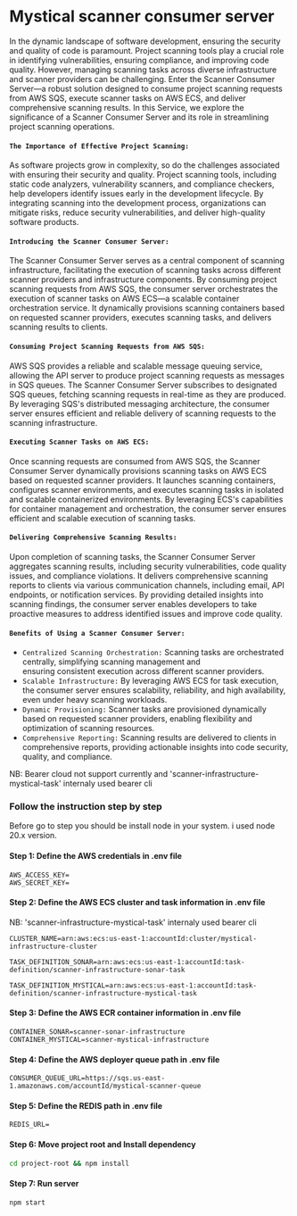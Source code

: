 # Mystical scanner consumer server

In the dynamic landscape of software development, ensuring the security and quality of code is paramount. Project scanning tools play a crucial role in identifying vulnerabilities, ensuring compliance, and improving code quality. However, managing scanning tasks across diverse infrastructure and scanner providers can be challenging. Enter the Scanner Consumer Server—a robust solution designed to consume project scanning requests from AWS SQS, execute scanner tasks on AWS ECS, and deliver comprehensive scanning results. In this Service, we explore the significance of a Scanner Consumer Server and its role in streamlining project scanning operations.

#### `The Importance of Effective Project Scanning:`
As software projects grow in complexity, so do the challenges associated with ensuring their security and quality. Project scanning tools, including static code analyzers, vulnerability scanners, and compliance checkers, help developers identify issues early in the development lifecycle. By integrating scanning into the development process, organizations can mitigate risks, reduce security vulnerabilities, and deliver high-quality software products.

#### `Introducing the Scanner Consumer Server:`
The Scanner Consumer Server serves as a central component of scanning infrastructure, facilitating the execution of scanning tasks across different scanner providers and infrastructure components. By consuming project scanning requests from AWS SQS, the consumer server orchestrates the execution of scanner tasks on AWS ECS—a scalable container orchestration service. It dynamically provisions scanning containers based on requested scanner providers, executes scanning tasks, and delivers scanning results to clients.

#### `Consuming Project Scanning Requests from AWS SQS:`
AWS SQS provides a reliable and scalable message queuing service, allowing the API server to produce project scanning requests as messages in SQS queues. The Scanner Consumer Server subscribes to designated SQS queues, fetching scanning requests in real-time as they are produced. By leveraging SQS's distributed messaging architecture, the consumer server ensures efficient and reliable delivery of scanning requests to the scanning infrastructure.

#### `Executing Scanner Tasks on AWS ECS:`
Once scanning requests are consumed from AWS SQS, the Scanner Consumer Server dynamically provisions scanning tasks on AWS ECS based on requested scanner providers. It launches scanning containers, configures scanner environments, and executes scanning tasks in isolated and scalable containerized environments. By leveraging ECS's capabilities for container management and orchestration, the consumer server ensures efficient and scalable execution of scanning tasks.

#### `Delivering Comprehensive Scanning Results:`
Upon completion of scanning tasks, the Scanner Consumer Server aggregates scanning results, including security vulnerabilities, code quality issues, and compliance violations. It delivers comprehensive scanning reports to clients via various communication channels, including email, API endpoints, or notification services. By providing detailed insights into scanning findings, the consumer server enables developers to take proactive measures to address identified issues and improve code quality.

#### `Benefits of Using a Scanner Consumer Server:`

  - `Centralized Scanning Orchestration:` Scanning tasks are orchestrated centrally, simplifying scanning management and   
     ensuring consistent execution across different scanner providers.
  - `Scalable Infrastructure:` By leveraging AWS ECS for task execution, the consumer server ensures scalability, reliability, 
     and high availability, even under heavy scanning workloads.
  -  `Dynamic Provisioning:` Scanner tasks are provisioned dynamically based on requested scanner providers, enabling 
     flexibility and optimization of scanning resources.
  - `Comprehensive Reporting:` Scanning results are delivered to clients in comprehensive reports, providing actionable 
    insights into code security, quality, and compliance.

NB: Bearer cloud not support currently and 'scanner-infrastructure-mystical-task' internaly used bearer cli


### Follow the instruction step by step
Before go to step you should be install node in your system. i used node 20.x version.


#### Step 1: Define the AWS credentials in .env file
```
AWS_ACCESS_KEY=
AWS_SECRET_KEY=
```

#### Step 2: Define the AWS ECS cluster and task information in .env file
NB: 'scanner-infrastructure-mystical-task' internaly used bearer cli
```
CLUSTER_NAME=arn:aws:ecs:us-east-1:accountId:cluster/mystical-infrastructure-cluster

TASK_DEFINITION_SONAR=arn:aws:ecs:us-east-1:accountId:task-definition/scanner-infrastructure-sonar-task

TASK_DEFINITION_MYSTICAL=arn:aws:ecs:us-east-1:accountId:task-definition/scanner-infrastructure-mystical-task

```

#### Step 3: Define the AWS ECR container information in .env file
```
CONTAINER_SONAR=scanner-sonar-infrastructure
CONTAINER_MYSTICAL=scanner-mystical-infrastructure

```

#### Step 4: Define the AWS deployer queue path in .env file
```
CONSUMER_QUEUE_URL=https://sqs.us-east-1.amazonaws.com/accountId/mystical-scanner-queue
```

#### Step 5: Define the REDIS path in .env file
```
REDIS_URL=
```

#### Step 6: Move project root and Install dependency
```sh
cd project-root && npm install
```

#### Step 7: Run server
```sh
npm start
```
